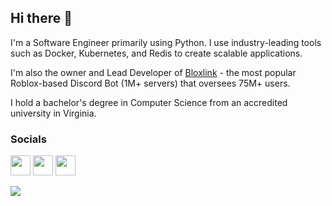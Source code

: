 ## Hi there 👋

<!--
[![Julien on LinkedIn](https://img.shields.io/badge/-Julien%20Kmec-262626?style=flat-square&labelColor=262626&logo=linkedin&logoColor=white&link=https://www.linkedin.com/in/julien-kmec/)](https://www.linkedin.com/in/julien-kmec/)
[![julien@omg.lol](https://img.shields.io/badge/-julien@omg.lol-262626?style=flat-square&labelColor=262626&logo=Gmail&logoColor=white&link=mailto:julien@omg.lol)](mailto:julien@omg.lol)
[![Discord](https://img.shields.io/badge/-starbucks%2E-262626?style=flat-square&labelColor=262626&logo=discord&logoColor=white&link=https://discordapp.com/users/84117866944663552/)](https://discordapp.com/users/84117866944663552/)
-->

I'm a Software Engineer primarily using Python. I use industry-leading tools such as Docker, Kubernetes, and Redis to create scalable applications.

I'm also the owner and Lead Developer of [Bloxlink](https://blox.link) - the most popular Roblox-based Discord Bot (1M+ servers) that oversees 75M+ users.

I hold a bachelor's degree in Computer Science from an accredited university in Virginia.

### Socials

<p align="left"> <a href="https://discord.com/users/84117866944663552" target="_blank" rel="noreferrer"><img src="https://skillicons.dev/icons?i=discord" width="32" height="32" /></a> <a href="https://www.github.com/julien777z" target="_blank" rel="noreferrer"><img src="https://skillicons.dev/icons?i=github" width="32" height="32" /></a> <a href="https://www.linkedin.com/in/julien-kmec" target="_blank" rel="noreferrer"><img src="https://skillicons.dev/icons?i=linkedin" width="32" height="32" /></a></p>

<p align="left">
   <a href="https://blox.link" target="_blank">
      <img src="https://www.blox.link/bloxlink/bloxlink-2024.png" />
   </a>
</p>
